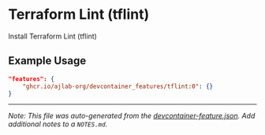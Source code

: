 
# Terraform Lint (tflint)

Install Terraform Lint (tflint)

## Example Usage

```json
"features": {
    "ghcr.io/ajlab-org/devcontainer_features/tflint:0": {}
}
```





---

_Note: This file was auto-generated from the [devcontainer-feature.json](https://github.com/ajlab-org/devcontainer_features/blob/main/src/tflint/devcontainer-feature.json).  Add additional notes to a `NOTES.md`._
